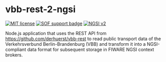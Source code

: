 # vbb-rest-2-ngsi

[![MIT license](https://img.shields.io/badge/license-MIT-blue.svg)](https://spdx.org/licenses/MIT.html)
[![SOF support badge](https://nexus.lab.fiware.org/repository/raw/public/badges/stackoverflow/orion.svg)](http://stackoverflow.com/questions/tagged/fiware-orion)
[![NGSI v2](https://nexus.lab.fiware.org/repository/raw/public/badges/specifications/ngsiv2.svg)](http://fiware-ges.github.io/orion/api/v2/stable/)

Node.js application that uses the REST API from https://github.com/derhuerst/vbb-rest to read public transport data of the Verkehrsverbund Berlin-Brandenburg (VBB) and transform it into a NGSI-compliant data format for subsequent storage in FIWARE NGSI context brokers.

